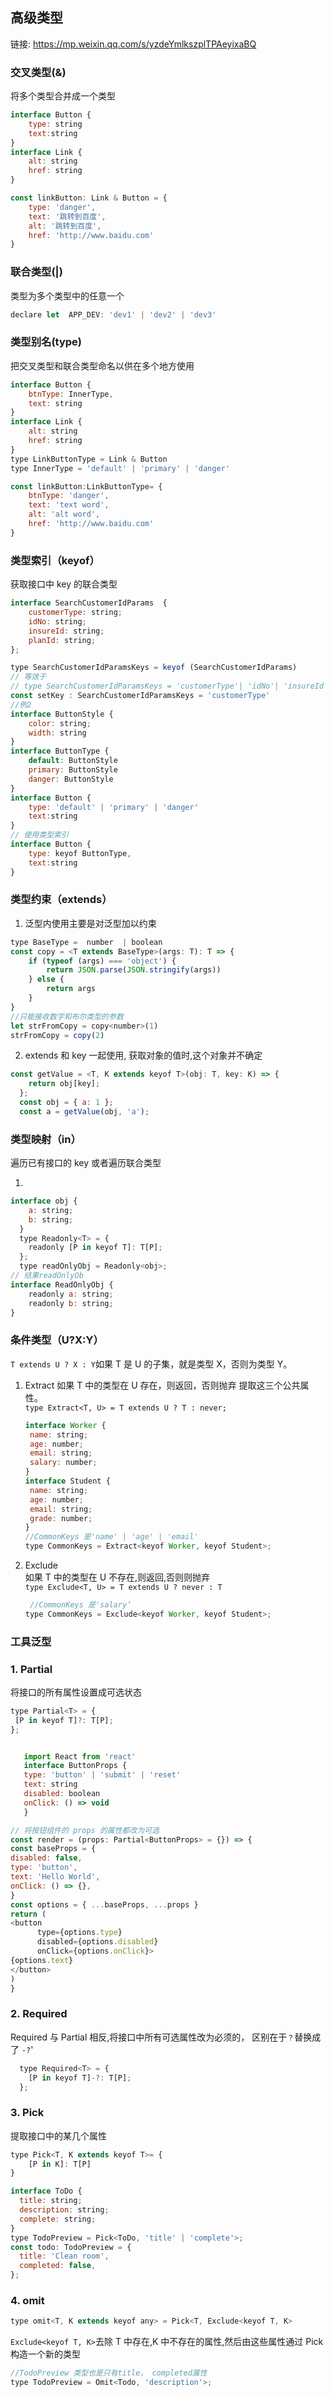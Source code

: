 ## 高级类型

链接: https://mp.weixin.qq.com/s/yzdeYmlkszplTPAeyixaBQ

### 交叉类型(&)

将多个类型合并成一个类型

```js
interface Button {
    type: string
    text:string
}
interface Link {
    alt: string
    href: string
}

const linkButton: Link & Button = {
    type: 'danger',
    text: '跳转到百度',
    alt: '跳转到百度',
    href: 'http://www.baidu.com'
}
```

### 联合类型(|)

类型为多个类型中的任意一个

```js
declare let  APP_DEV: 'dev1' | 'dev2' | 'dev3'
```

### 类型别名(type)

把交叉类型和联合类型命名以供在多个地方使用

```js
interface Button {
    btnType: InnerType,
    text: string
}
interface Link {
    alt: string
    href: string
}
type LinkButtonType = Link & Button
type InnerType = 'default' | 'primary' | 'danger'

const linkButton:LinkButtonType= {
    btnType: 'danger',
    text: 'text word',
    alt: 'alt word',
    href: 'http://www.baidu.com'
}

```

### 类型索引（keyof）

获取接口中 key 的联合类型

```js
interface SearchCustomerIdParams  {
    customerType: string;
    idNo: string;
    insureId: string;
    planId: string;
};

type SearchCustomerIdParamsKeys = keyof (SearchCustomerIdParams)
// 等效于
// type SearchCustomerIdParamsKeys = 'customerType'| 'idNo'| 'insureId'| 'planId'
const setKey : SearchCustomerIdParamsKeys = 'customerType'
//例2
interface ButtonStyle {
    color: string;
    width: string
}
interface ButtonType {
    default: ButtonStyle
    primary: ButtonStyle
    danger: ButtonStyle
}
interface Button {
    type: 'default' | 'primary' | 'danger'
    text:string
}
// 使用类型索引
interface Button {
    type: keyof ButtonType,
    text:string
}

```

### 类型约束（extends）

1. 泛型内使用主要是对泛型加以约束

```js
type BaseType =  number  | boolean
const copy = <T extends BaseType>(args: T): T => {
    if (typeof (args) === 'object') {
        return JSON.parse(JSON.stringify(args))
    } else {
        return args
    }
}
//只能接收数字和布尔类型的参数
let strFromCopy = copy<number>(1)
strFromCopy = copy(2)

```

2. extends 和 key 一起使用, 获取对象的值时,这个对象并不确定

```js
const getValue = <T, K extends keyof T>(obj: T, key: K) => {
    return obj[key];
  };
  const obj = { a: 1 };
  const a = getValue(obj, 'a');
```

### 类型映射（in）

遍历已有接口的 key 或者遍历联合类型

1.

```js
interface obj {
    a: string;
    b: string;
  }
  type Readonly<T> = {
    readonly [P in keyof T]: T[P];
  };
  type readOnlyObj = Readonly<obj>;
// 结果readOnlyOb
interface ReadOnlyObj {
    readonly a: string;
    readonly b: string;
}
```

### 条件类型（U?X:Y）

`T extends U ? X : Y`如果 T 是 U 的子集，就是类型 X，否则为类型 Y。

1. Extract
   如果 T 中的类型在 U 存在，则返回，否则抛弃
   提取这三个公共属性。  
   `type Extract<T, U> = T extends U ? T : never;`
   ```js
   interface Worker {
    name: string;
    age: number;
    email: string;
    salary: number;
   }
   interface Student {
    name: string;
    age: number;
    email: string;
    grade: number;
   }
   //CommonKeys 是'name' | 'age' | 'email'
   type CommonKeys = Extract<keyof Worker, keyof Student>;
   ```
2. Exclude  
    如果 T 中的类型在 U 不存在,则返回,否则则抛弃  
   `type Exclude<T, U> = T extends U ? never : T`
   ```js
    //CommonKeys 是'salary’
   type CommonKeys = Exclude<keyof Worker, keyof Student>;
   ```

### 工具泛型

### 1. Partial

将接口的所有属性设置成可选状态

```js
type Partial<T> = {
 [P in keyof T]?: T[P];
};
```

```js

   import React from 'react'
   interface ButtonProps {
   type: 'button' | 'submit' | 'reset'
   text: string
   disabled: boolean
   onClick: () => void
   }

// 将按钮组件的 props 的属性都改为可选
const render = (props: Partial<ButtonProps> = {}) => {
const baseProps = {
disabled: false,
type: 'button',
text: 'Hello World',
onClick: () => {},
}
const options = { ...baseProps, ...props }
return (
<button
      type={options.type}
      disabled={options.disabled}
      onClick={options.onClick}>
{options.text}
</button>
)
}

```

### 2. Required

Required 与 Partial 相反,将接口中所有可选属性改为必须的， 区别在于`？`替换成了 `-?`'

```js
  type Required<T> = {
    [P in keyof T]-?: T[P];
  };
```

### 3. Pick

提取接口中的某几个属性

```js
type Pick<T, K extends keyof T>= {
    [P in K]: T[P]
}
```

```js
interface ToDo {
  title: string;
  description: string;
  complete: string;
}
type TodoPreview = Pick<ToDo, 'title' | 'complete'>;
const todo: TodoPreview = {
  title: 'Clean room',
  completed: false,
};
```

### 4. omit

```js
type omit<T, K extends keyof any> = Pick<T, Exclude<keyof T, K>
```

`Exclude<keyof T, K>`去除 T 中存在,K 中不存在的属性,然后由这些属性通过 Pick 构造一个新的类型

```js
//TodoPreview 类型也是只有title， completed属性
type TodoPreview = Omit<Todo, 'description'>;
```
